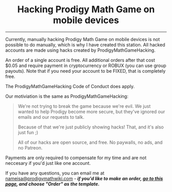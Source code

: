 <h1 align="center">Hacking Prodigy Math Game on mobile devices</h1>

<hr/>

Currently, manually hacking Prodigy Math Game on mobile devices is not possible to do manually, which is why I have created this station. All hacked accounts are made using hacks created by ProdigyMathGameHacking.

An order of a single account is free. All additional orders after that cost $0.05 and require payment in cryptocurrency or ROBUX (you can use group payouts). Note that if you need your account to be FIXED, that is completely free.

The ProdigyMathGameHacking Code of Conduct does apply.

Our motiviation is the same as ProdigyMathGameHacking:

> We're not trying to break the game because we're evil. We just wanted to help Prodigy become more secure, but they've ignored our emails and our requests to talk.
> 
> Because of that we're just publicly showing hacks! That, and it's also just fun ;)
> 
> All of our hacks are open source, and free. No paywalls, no ads, and no Patreon.

Payments are only required to compensate for my time and are not neccesary if you'd just like one account.

If you have any questions, you can email me at nameisa@prodigymathwiki.com - <b><i>if you'd like to make an order, <a href="https://github.com/NameIsA/Mobile-Device-Prodigy-Hacking/issues/new/choose">go to this page</a>, and choose "Order" as the template.</i></b>
